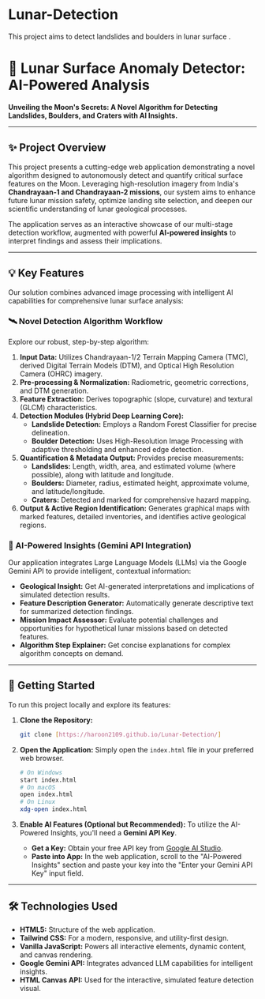 # Lunar-Detection
This project aims to detect landslides and boulders in lunar surface .

# 🚀 Lunar Surface Anomaly Detector: AI-Powered Analysis

**Unveiling the Moon's Secrets: A Novel Algorithm for Detecting Landslides, Boulders, and Craters with AI Insights.**

---

## ✨ Project Overview

This project presents a cutting-edge web application demonstrating a novel algorithm designed to autonomously detect and quantify critical surface features on the Moon. Leveraging high-resolution imagery from India's **Chandrayaan-1 and Chandrayaan-2 missions**, our system aims to enhance future lunar mission safety, optimize landing site selection, and deepen our scientific understanding of lunar geological processes.

The application serves as an interactive showcase of our multi-stage detection workflow, augmented with powerful **AI-powered insights** to interpret findings and assess their implications.

---

## 💡 Key Features

Our solution combines advanced image processing with intelligent AI capabilities for comprehensive lunar surface analysis:

### 🛰️ Novel Detection Algorithm Workflow
Explore our robust, step-by-step algorithm:
1.  **Input Data:** Utilizes Chandrayaan-1/2 Terrain Mapping Camera (TMC), derived Digital Terrain Models (DTM), and Optical High Resolution Camera (OHRC) imagery.
2.  **Pre-processing & Normalization:** Radiometric, geometric corrections, and DTM generation.
3.  **Feature Extraction:** Derives topographic (slope, curvature) and textural (GLCM) characteristics.
4.  **Detection Modules (Hybrid Deep Learning Core):**
    * **Landslide Detection:** Employs a Random Forest Classifier for precise delineation.
    * **Boulder Detection:** Uses High-Resolution Image Processing with adaptive thresholding and enhanced edge detection.
5.  **Quantification & Metadata Output:** Provides precise measurements:
    * **Landslides:** Length, width, area, and estimated volume (where possible), along with latitude and longitude.
    * **Boulders:** Diameter, radius, estimated height, approximate volume, and latitude/longitude.
    * **Craters:** Detected and marked for comprehensive hazard mapping.
6.  **Output & Active Region Identification:** Generates graphical maps with marked features, detailed inventories, and identifies active geological regions.

### 🧠 AI-Powered Insights (Gemini API Integration)
Our application integrates Large Language Models (LLMs) via the Google Gemini API to provide intelligent, contextual information:
* **Geological Insight:** Get AI-generated interpretations and implications of simulated detection results.
* **Feature Description Generator:** Automatically generate descriptive text for summarized detection findings.
* **Mission Impact Assessor:** Evaluate potential challenges and opportunities for hypothetical lunar missions based on detected features.
* **Algorithm Step Explainer:** Get concise explanations for complex algorithm concepts on demand.


---

## 🚀 Getting Started

To run this project locally and explore its features:

1.  **Clone the Repository:**
    ```bash
    git clone [https://haroon2109.github.io/Lunar-Detection/]
    ```

2.  **Open the Application:**
    Simply open the `index.html` file in your preferred web browser.
    ```bash
    # On Windows
    start index.html
    # On macOS
    open index.html
    # On Linux
    xdg-open index.html
    ```

3.  **Enable AI Features (Optional but Recommended):**
    To utilize the AI-Powered Insights, you'll need a **Gemini API Key**.
    * **Get a Key:** Obtain your free API key from [Google AI Studio](https://aistudio.google.com/app/apikey).
    * **Paste into App:** In the web application, scroll to the "AI-Powered Insights" section and paste your key into the "Enter your Gemini API Key" input field.

---

## 🛠️ Technologies Used

* **HTML5:** Structure of the web application.
* **Tailwind CSS:** For a modern, responsive, and utility-first design.
* **Vanilla JavaScript:** Powers all interactive elements, dynamic content, and canvas rendering.
* **Google Gemini API:** Integrates advanced LLM capabilities for intelligent insights.
* **HTML Canvas API:** Used for the interactive, simulated feature detection visual.

